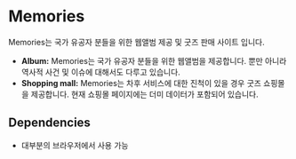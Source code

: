 # Memories

Memories는 국가 유공자 분들을 위한 웹앨범 제공 및 굿즈 판매 사이트 입니다.

* **Album:** Memories는 국가 유공자 분들을 위한 웹앨범을 제공합니다. 뿐만 아니라 역사적 사건 및 이슈에 대해서도 다루고 있습니다.
* **Shopping mall:** Memories는 차후 서비스에 대한 진척이 있을 경우 굿즈 쇼핑몰을 제공합니다. 현재 쇼핑몰 페이지에는 더미 데이터가 포함되어 있습니다.

## Dependencies

- 대부분의 브라우저에서 사용 가능

